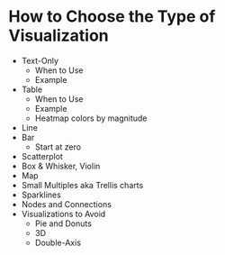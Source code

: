 # How to Choose the Type of Visualization

* Text-Only
    * When to Use
    * Example
* Table
    * When to Use
    * Example
    * Heatmap colors by magnitude
* Line
* Bar
    * Start at zero
* Scatterplot
* Box & Whisker, Violin
* Map
* Small Multiples aka Trellis charts
* Sparklines
* Nodes and Connections
* Visualizations to Avoid
    * Pie and Donuts
    * 3D
    * Double-Axis